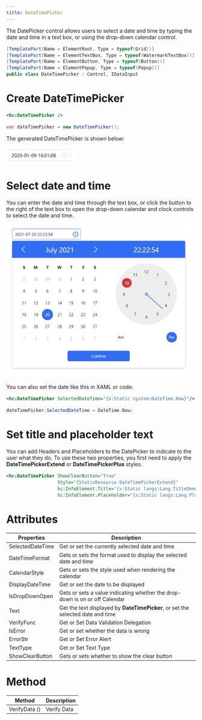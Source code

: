 ```yaml
---
title: DateTimePicker
---
```


The DatePicker control allows users to select a date and time by typing the date and time in a text box, or using the drop-down calendar control.

``` CS
[TemplatePart(Name = ElementRoot, Type = typeof(Grid))]
[TemplatePart(Name = ElementTextBox, Type = typeof(WatermarkTextBox))]
[TemplatePart(Name = ElementButton, Type = typeof(Button))]
[TemplatePart(Name = ElementPopup, Type = typeof(Popup))]
public class DateTimePicker : Control, IDataInput
```

# Create DateTimePicker

``` XML
<hc:DateTimePicker />
```

``` CS
var dateTimePicker = new DateTimePicker();
```

The generated DateTimePicker is shown below:

![DateTimePicker](https://raw.githubusercontent.com/HandyOrg/HandyOrgResource/master/HandyControl/Doc/extend_controls/DateTimePicker_1.png)

# Select date and time

You can enter the date and time through the text box, or click the button to the right of the text box to open the drop-down calendar and clock controls to select the date and time.

![DateTimePicker](https://raw.githubusercontent.com/HandyOrg/HandyOrgResource/master/HandyControl/Doc/extend_controls/DateTimePicker_2.png)

You can also set the date like this in XAML or code.

``` XML
<hc:DateTimePicker SelectedDateTime="{x:Static system:DateTime.Now}"/>
```

``` CS
dateTimePicker.SelectedDateTime = DateTime.Now;
```

# Set title and placeholder text

You can add Headers and Placeholders to the DatePicker to indicate to the user what they do. To use these two properties, you first need to apply the **DateTimePickerExtend** or **DateTimePickerPlus** styles.

``` XML
<hc:DateTimePicker ShowClearButton="True"
                   Style="{StaticResource DateTimePickerExtend}"
                   hc:InfoElement.Title="{x:Static langs:Lang.TitleDemoStr1}"
                   hc:InfoElement.Placeholder="{x:Static langs:Lang.PlsEnterContent}"/>
```
# Attributes

| Properties | Description |
| ---------------- | ------------------ |
| SelectedDateTime | Get or set the currently selected date and time |
| DateTimeFormat | Gets or sets the format used to display the selected date and time |
| CalendarStyle | Gets or sets the style used when rendering the calendar |
| DisplayDateTime | Get or set the date to be displayed |
| IsDropDownOpen | Gets or sets a value indicating whether the drop-down is on or off Calendar |
| Text | Get the text displayed by **DateTimePicker**, or set the selected date and time |
| VerifyFunc | Get or Set Data Validation Delegation |
| IsError | Get or set whether the data is wrong |
| ErrorStr | Get or Set Error Alert |
| TextType | Get or Set Text Type |
| ShowClearButton | Gets or sets whether to show the clear button |

# Method

| Method | Description |
| ---------------- | ------------------ |
| VerifyData () | Verify Data |